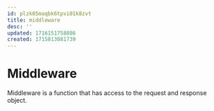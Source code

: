 ```yaml
---
id: plzk05maqbk6tpvi01k8zvt
title: middleware
desc: ''
updated: 1716151758886
created: 1715813081739
---
```

# Middleware
Middleware is a function that has access to the request and response object.
